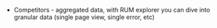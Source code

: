 - Competitors - aggregated data, with RUM explorer you can dive into granular data (single page view, single error, etc)
